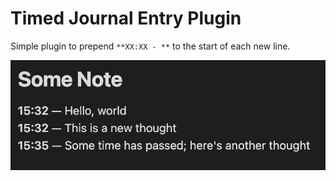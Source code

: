 # Timed Journal Entry Plugin

Simple plugin to prepend `**XX:XX - **` to the start of each new line.

![Example](./docs/example.png)
